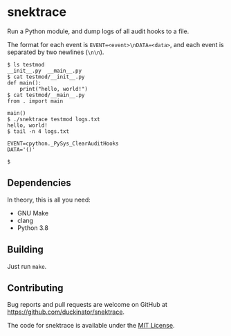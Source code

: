 # snektrace

Run a Python module, and dump logs of all audit hooks to a file.

The format for each event is `EVENT=<event>\nDATA=<data>`, and each event
is separated by two newlines (`\n\n`).

```
$ ls testmod
__init__.py  __main__.py
$ cat testmod/__init__.py
def main():
    print("hello, world!")
$ cat testmod/__main__.py
from . import main

main()
$ ./snektrace testmod logs.txt
hello, world!
$ tail -n 4 logs.txt

EVENT=cpython._PySys_ClearAuditHooks
DATA='()'

$
```

## Dependencies

In theory, this is all you need:

- GNU Make
- clang
- Python 3.8

## Building

Just run `make`.

## Contributing

Bug reports and pull requests are welcome on GitHub at https://github.com/duckinator/snektrace.

The code for snektrace is available under the [MIT License](http://opensource.org/licenses/MIT).
